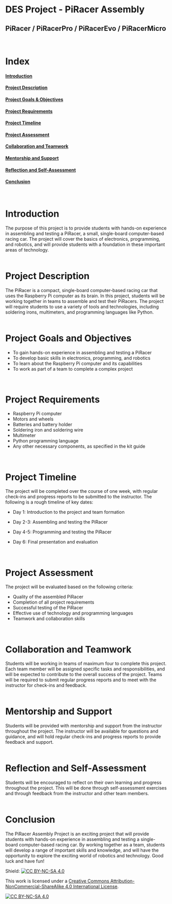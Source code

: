 # **DES Project - PiRacer Assembly**
## PiRacer / PiRacerPro / PiRacerEvo / PiRacerMicro  
</br>

# Index
#### [Introduction](#introduction-1)
#### [Project Description](#project-description-1)
#### [Project Goals & Objectives](#project-goals-and-objectives)
#### [Project Requirements](#project-requirements-1)
#### [Project Timeline](#project-timeline-1)
#### [Project Assessment](#project-assessment-1)
#### [Collaboration and Teamwork](#collaboration-and-teamwork-1)
#### [Mentorship and Support](#mentorship-and-support-1)
#### [Reflection and Self-Assessment](#reflection-and-self-assessment-1)
#### [Conclusion](#conclusion-1)
</br>

# Introduction

The purpose of this project is to provide students with hands-on experience in assembling and testing a PiRacer, a small, single-board computer-based racing car. The project will cover the basics of electronics, programming, and robotics, and will provide students with a foundation in these important areas of technology.  
</br>

# Project Description

The PiRacer is a compact, single-board computer-based racing car that uses the Raspberry Pi computer as its brain. In this project, students will be working together in teams to assemble and test their PiRacers. The project will require students to use a variety of tools and technologies, including soldering irons, multimeters, and programming languages like Python.  
</br>

# Project Goals and Objectives

* To gain hands-on experience in assembling and testing a PiRacer
* To develop basic skills in electronics, programming, and robotics
* To learn about the Raspberry Pi computer and its capabilities
* To work as part of a team to complete a complex project  
</br>

# Project Requirements

* Raspberry Pi computer
* Motors and wheels
* Batteries and battery holder
* Soldering iron and soldering wire
* Multimeter
* Python programming language
* Any other necessary components, as specified in the kit guide  
</br>

# Project Timeline

The project will be completed over the course of one week, with regular check-ins and progress reports to be submitted to the instructor. The following is a rough timeline of key dates:

* Day 1: Introduction to the project and team formation

* Day 2-3: Assembling and testing the PiRacer

* Day 4-5: Programming and testing the PiRacer

* Day 6: Final presentation and evaluation  
</br>

# Project Assessment

The project will be evaluated based on the following criteria:

* Quality of the assembled PiRacer
* Completion of all project requirements
* Successful testing of the PiRacer
* Effective use of technology and programming languages
* Teamwork and collaboration skills  
</br>

# Collaboration and Teamwork

Students will be working in teams of maximum four to complete this project. Each team member will be assigned specific tasks and responsibilities, and will be expected to contribute to the overall success of the project. Teams will be required to submit regular progress reports and to meet with the instructor for check-ins and feedback.  
</br>

# Mentorship and Support

Students will be provided with mentorship and support from the instructor throughout the project. The instructor will be available for questions and guidance, and will hold regular check-ins and progress reports to provide feedback and support.  
</br>

# Reflection and Self-Assessment

Students will be encouraged to reflect on their own learning and progress throughout the project. This will be done through self-assessment exercises and through feedback from the instructor and other team members.  
</br>

# Conclusion

The PiRacer Assembly Project is an exciting project that will provide students with hands-on experience in assembling and testing a single-board computer-based racing car. By working together as a team, students will develop a range of important skills and knowledge, and will have the opportunity to explore the exciting world of robotics and technology. Good luck and have fun!



Shield: [![CC BY-NC-SA 4.0][cc-by-nc-sa-shield]][cc-by-nc-sa]

This work is licensed under a
[Creative Commons Attribution-NonCommercial-ShareAlike 4.0 International License][cc-by-nc-sa].

[![CC BY-NC-SA 4.0][cc-by-nc-sa-image]][cc-by-nc-sa]

[cc-by-nc-sa]: http://creativecommons.org/licenses/by-nc-sa/4.0/
[cc-by-nc-sa-image]: https://licensebuttons.net/l/by-nc-sa/4.0/88x31.png
[cc-by-nc-sa-shield]: https://img.shields.io/badge/License-CC%20BY--NC--SA%204.0-lightgrey.svg
